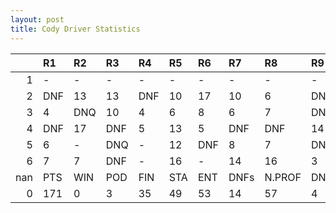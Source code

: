 ```yaml
---
layout: post 
title: Cody Driver Statistics
--- 
```


|     | R1   | R2   | R3   | R4   | R5   | R6   | R7   | R8     | R9   | R10   | R11   | R12   | Points   | Pos   |
|----:|:-----|:-----|:-----|:-----|:-----|:-----|:-----|:-------|:-----|:------|:------|:------|:---------|:------|
|   1 | -    | -    | -    | -    | -    | -    | -    | -      | -    | -     | -     | -     | 70.0     | 6.0   |
|   2 | DNF  | 13   | 13   | DNF  | 10   | 17   | 10   | 6      | DNF  | DNF   | 12    | DNF   | 105.0    | 3.0   |
|   3 | 4    | DNQ  | 10   | 4    | 6    | 8    | 6    | 7      | DNF  | DNF   | 9     | 7     | 129.0    | 3.0   |
|   4 | DNF  | 17   | DNF  | 5    | 13   | 5    | DNF  | DNF    | 14   | 7     | DNQ   | 9     | 131.0    | 2.0   |
|   5 | 6    | -    | DNQ  | -    | 12   | DNF  | 8    | 7      | DNF  | DNQ   | 3     | 3     | 60.0     | 8.0   |
|   6 | 7    | 7    | DNF  | -    | 16   | -    | 14   | 16     | 3    | nan   | nan   | nan   | 103.0    | 1.0   |
| nan | PTS  | WIN  | POD  | FIN  | STA  | ENT  | DNFs | N.PROF | DNQ  | %FIN  | PPR   | BST   | CHA      | RNK   |
|   0 | 171  | 0    | 3    | 35   | 49   | 53   | 14   | 57     | 4    | 71.43 | 3.23  | 3     | 0.0      | 13.0  |